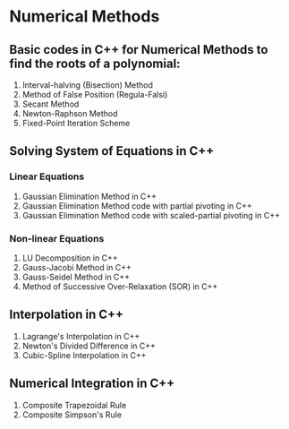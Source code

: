 # Numerical Methods

## Basic codes in C++ for Numerical Methods to find the roots of a polynomial:
1. Interval-halving (Bisection) Method
2. Method of False Position (Regula-Falsi)
3. Secant Method
4. Newton-Raphson Method
5. Fixed-Point Iteration Scheme

## Solving System of Equations in C++
### Linear Equations
1. Gaussian Elimination Method in C++
2. Gaussian Elimination Method code with partial pivoting in C++
3. Gaussian Elimination Method code with scaled-partial pivoting in C++
### Non-linear Equations
1. LU Decomposition in C++
2. Gauss-Jacobi Method in C++
3. Gauss-Seidel Method in C++
4. Method of Successive Over-Relaxation (SOR) in C++

## Interpolation in C++
1. Lagrange's Interpolation in C++
2. Newton's Divided Difference in C++
3. Cubic-Spline Interpolation in C++

## Numerical Integration in C++
1. Composite Trapezoidal Rule
2. Composite Simpson's Rule
